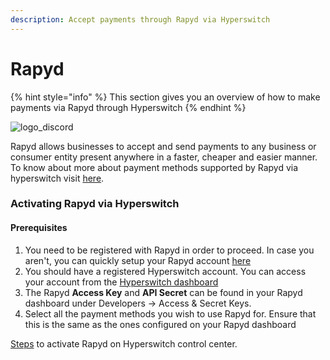 ```yaml
---
description: Accept payments through Rapyd via Hyperswitch
---
```


# Rapyd

{% hint style="info" %}
This section gives you an overview of how to make payments via Rapyd through Hyperswitch
{% endhint %}

![logo\_discord](https://hyperswitchpay.com/icons/homePageIcons/logos/rapydLogo.svg)

Rapyd allows businesses to accept and send payments to any business or consumer entity present anywhere in a faster, cheaper and easier manner. To know about more about payment methods supported by Rapyd via hyperswitch visit [here](https://hyperswitchpay.com/pm-list).

### Activating Rapyd via Hyperswitch

#### Prerequisites

1. You need to be registered with Rapyd in order to proceed. In case you aren't, you can quickly setup your Rapyd account [here](https://www.rapyd.net/)
2. You should have a registered Hyperswitch account. You can access your account from the [Hyperswitch dashboard](https://app.hyperswitchpay.com/)
3. The Rapyd **Access Key** and **API Secret** can be found in your Rapyd dashboard under Developers -> Access & Secret Keys.
4. Select all the payment methods you wish to use Rapyd for. Ensure that this is the same as the ones configured on your Rapyd dashboard

&#x20;[Steps](https://docs.hyperswitchpay.com/hyperswitch-cloud/connectors/activate-connector-on-hyperswitch) to activate Rapyd on Hyperswitch control center.
